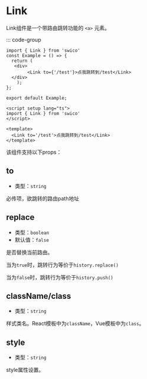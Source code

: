 # Link


Link组件是一个带路由跳转功能的 `<a>` 元素。

::: code-group

```tsx [react]
import { Link } from 'swico'
const Example = () => {
  return (
   <div>
        <Link to={'/test'}>点我跳转到/test</Link>
  </div>
    );
};

export default Example;
```


```vue [vue]
<script setup lang="ts">
import { Link } from 'swico'
</script>

<template>
  <Link to='/test'>点我跳转到/test</Link>
</template>

```


该组件支持以下props：
## to

- 类型：`string`

必传项，欲跳转的路由path地址

## replace

- 类型：`boolean`
- 默认值：`false`

是否替换当前路由。

当为`true`时，跳转行为等价于`history.replace()`

当为`false`时，跳转行为等价于`history.push()`
## className/class

- 类型：`string`

样式类名。React模板中为`className`，Vue模板中为`class`。

## style

- 类型：`string`

style属性设置。

